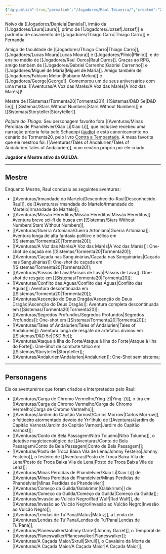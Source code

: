 ```yaml
---
{"dg-publish":true,"permalink":"/Jogadores/Raul Teixeira/","created":"2025-10-13T17:42:08.635-03:00"}
---
```


Noivo da [[Jogadores/Daniela\|Daniela]], irmão da [[Jogadores/Laura\|Laura]], primo de [[Jogadores/Jozsef\|Jozsef]] e padrinho de casamento de [[Jogadores/Thiago Carro\|Thiago Carro]] e Fernanda.

Amigo de faculdade de [[Jogadores/Thiago Carro\|Thiago Carro]], [[Jogadores/Lucas Moura\|Lucas Moura]] e [[Jogadores/Plínio\|Plínio]], e de ensino médio de [[Jogadores/Raul Ouros\|Raul Ouros]].
Graças ao RPG, amigo também de [[Jogadores/Gabriel Carrenho\|Gabriel Carrenho]] e [[Jogadores/Miguel de Maria\|Miguel de Maria]].
Amigo também de [[Jogadores/Fabiano Meloni\|Fabiano Meloni]] e [[Jogadores/George\|George]].
Comemorou um de seus aniversários com uma mesa: [[Aventuras/A Voz das Marés/A Voz das Marés\|A Voz das Marés]]!

Mestre de [[Sistemas/Tormenta20\|Tormenta20]], [[Sistemas/D&D 5e\|D&D 5e]], [[Sistemas/Stars Without Numbers\|Stars Without Numbers]] e [[Sistemas/Storyteller\|Storyteller]].

*Palpite do Thiago:* Seu personagem favorito fora [[Aventuras/Minas Perdidas de Phandelvier/Xiao Li\|Xiao Li]], que inclusive recebeu uma narração própria feita pelo Schaeppi ([áudio](https://drive.google.com/file/d/1FjmLCcTHwXyPyMaUy-qTsLRTikviWwPv/view?usp=drivesdk)) e está canonicamente no cenário de Tormenta20, pelo livro [Contra a Tempestade](https://jamboeditora.com.br/produto/contra-a-tempestade/). A mesa favorita que ele mestrou foi: [[Aventuras/Tales of Andalurien/Tales of Andalurien\|Tales of Andalurien]], num cenário próprio por ele criado.

**Jogador e Mestre ativo da GUILDA.**

---
## Mestre
Enquanto Mestre, Raul conduziu as seguintes aventuras:
- [[Aventuras/Irmandade do Martelo/Desconhecido-Raul\|Desconhecido-Raul]], de [[Aventuras/Irmandade do Martelo/Irmandade do Martelo\|Irmandade do Martelo]];
- [[Aventuras/Missão Hereditus/Missão Hereditus\|Missão Hereditus]]: Aventura breve sci-fi de busca em [[Sistemas/Stars Without Numbers\|Stars Without Numbers]];
- [[Aventuras/Guerra Artoniana/Guerra Artoniana\|Guerra Artoniana]]: Aventura longa de alta fantasia político e bélica em [[Sistemas/Tormenta20\|Tormenta20]]; 
- [[Aventuras/A Voz das Marés/A Voz das Marés\|A Voz das Marés]]: One-shot de caçada em [[Sistemas/Tormenta20\|Tormenta20]]; 
- [[Aventuras/Caçada nas Sanguinárias/Caçada nas Sanguinárias\|Caçada nas Sanguinárias]]: One-shot de caçada em [[Sistemas/Tormenta20\|Tormenta20]];
- [[Aventuras/Passos de Lava/Passos de Lava\|Passos de Lava]]: One-shot de resgate em [[Sistemas/Tormenta20\|Tormenta20]];
- [[Aventuras/Conflito das Águas/Conflito das Águas\|Conflito das Águas]]: Aventura descontinuada em [[Sistemas/Tormenta20\|Tormenta20]];
- [[Aventuras/Ascenção do Deus Dragão/Ascenção do Deus Dragão\|Ascenção do Deus Dragão]]: Aventura completa descontinuada em [[Sistemas/Tormenta20\|Tormenta20]];
- [[Aventuras/Segredos Profundos/Segredos Profundos\|Segredos Profundos]]: One-shot em [[Sistemas/Tormenta20\|Tormenta20]];
- [[Aventuras/Tales of Andalurien/Tales of Andalurien\|Tales of Andalurien]]: Aventura longa de resgate de artefatos divinos em [[Sistemas/D&D 5e\|D&D 5e]];
- [[Aventuras/Ataque à Ilha do Forte/Ataque à Ilha do Forte\|Ataque à Ilha do Forte]]: One-Shot de combate tático em [[Sistemas/Storyteller\|Storyteller]];
- [[Aventuras/Andalurien/Andalurien\|Andalurien]]: One-Shot sem sistema;
---
## Personagens
Eis os aventureiros que foram criados e interpretados pelo Raul:
- [[Aventuras/Carga de Chromo Vermelho/Ying-Zi\|Ying-Zi]], o tira em [[Aventuras/Carga de Chromo Vermelho/Carga de Chromo Vermelho\|Carga de Chromo Vermelho]];
- [[Aventuras/Jardim do Capitão Varnost/Carlos Morrow\|Carlos Morrow]], o feiticeiro atormentado devoto de Yrr'thulu de [[Aventuras/Jardim do Capitão Varnost/Jardim do Capitão Varnost\|Jardim do Capitão Varnost]];
- [[Aventuras/Conto de Bela Passagem/Nitro Tolueno\|Nitro Tolueno]], o detetive magictecnológico de [[Aventuras/Conto de Bela Passagem/Conto de Bela Passagem\|Conto de Bela Passagem]];
- [[Aventuras/Posto de Troca Baixa Vila de Lena/Johnny Festeiro\|Johnny Festeiro]], o festeiro de [[Aventuras/Posto de Troca Baixa Vila de Lena/Posto de Troca Baixa Vila de Lena\|Posto de Troca Baixa Vila de Lena]];
- [[Aventuras/Minas Perdidas de Phandelvier/Xiao Li\|Xiao Li]] de [[Aventuras/Minas Perdidas de Phandelvier/Minas Perdidas de Phandelvier\|Minas Perdidas de Phandelvier]];
- [[Aventuras/Começo da Guilda/Galakrimm\|Galakrimm]] de [[Aventuras/Começo da Guilda/Começo da Guilda\|Começo da Guilda]];
- [[Aventuras/Invasão ao Vulcão Negro/Rad Wulf\|Rad Wulf]], de [[Aventuras/Invasão ao Vulcão Negro/Invasão ao Vulcão Negro\|Invasão ao Vulcão Negro]];
- [[Aventuras/Lendas de Tu'Pana/Matuz\|Matuz]], a Lenda de [[Aventuras/Lendas de Tu'Pana/Lendas de Tu'Pana\|Lendas de Tu'Pana]];
- [[Aventuras/Planeswalker/Johnny Garret\|Johnny Garret]], o Temporal de [[Aventuras/Planeswalker/Planeswalker\|Planeswalker]];
- [[Aventuras/A Caçada Maior/Skrull\|Skrull]], o Cavaleiro da Morte de [[Aventuras/A Caçada Maior/A Caçada Maior\|A Caçada Maior]];